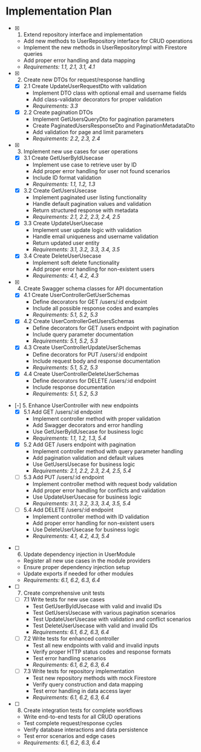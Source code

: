 # Implementation Plan

- [x] 1. Extend repository interface and implementation
  - Add new methods to UserRepository interface for CRUD operations
  - Implement the new methods in UserRepositoryImpl with Firestore queries
  - Add proper error handling and data mapping
  - _Requirements: 1.1, 2.1, 3.1, 4.1_

- [x] 2. Create new DTOs for request/response handling
  - [x] 2.1 Create UpdateUserRequestDto with validation
    - Implement DTO class with optional email and username fields
    - Add class-validator decorators for proper validation
    - _Requirements: 3.3_
  - [x] 2.2 Create pagination DTOs
    - Implement GetUsersQueryDto for pagination parameters
    - Create PaginatedUsersResponseDto and PaginationMetadataDto
    - Add validation for page and limit parameters
    - _Requirements: 2.2, 2.3, 2.4_

- [x] 3. Implement new use cases for user operations
  - [x] 3.1 Create GetUserByIdUsecase
    - Implement use case to retrieve user by ID
    - Add proper error handling for user not found scenarios
    - Include ID format validation
    - _Requirements: 1.1, 1.2, 1.3_
  - [x] 3.2 Create GetUsersUsecase
    - Implement paginated user listing functionality
    - Handle default pagination values and validation
    - Return structured response with metadata
    - _Requirements: 2.1, 2.2, 2.3, 2.4, 2.5_
  - [x] 3.3 Create UpdateUserUsecase
    - Implement user update logic with validation
    - Handle email uniqueness and username validation
    - Return updated user entity
    - _Requirements: 3.1, 3.2, 3.3, 3.4, 3.5_
  - [x] 3.4 Create DeleteUserUsecase
    - Implement soft delete functionality
    - Add proper error handling for non-existent users
    - _Requirements: 4.1, 4.2, 4.3_

- [x] 4. Create Swagger schema classes for API documentation
  - [x] 4.1 Create UserControllerGetUserSchemas
    - Define decorators for GET /users/:id endpoint
    - Include all possible response codes and examples
    - _Requirements: 5.1, 5.2, 5.3_
  - [x] 4.2 Create UserControllerGetUsersSchemas
    - Define decorators for GET /users endpoint with pagination
    - Include query parameter documentation
    - _Requirements: 5.1, 5.2, 5.3_
  - [x] 4.3 Create UserControllerUpdateUserSchemas
    - Define decorators for PUT /users/:id endpoint
    - Include request body and response documentation
    - _Requirements: 5.1, 5.2, 5.3_
  - [x] 4.4 Create UserControllerDeleteUserSchemas
    - Define decorators for DELETE /users/:id endpoint
    - Include response documentation
    - _Requirements: 5.1, 5.2, 5.3_

- [-] 5. Enhance UserController with new endpoints
  - [x] 5.1 Add GET /users/:id endpoint
    - Implement controller method with proper validation
    - Add Swagger decorators and error handling
    - Use GetUserByIdUsecase for business logic
    - _Requirements: 1.1, 1.2, 1.3, 5.4_
  - [x] 5.2 Add GET /users endpoint with pagination
    - Implement controller method with query parameter handling
    - Add pagination validation and default values
    - Use GetUsersUsecase for business logic
    - _Requirements: 2.1, 2.2, 2.3, 2.4, 2.5, 5.4_
  - [ ] 5.3 Add PUT /users/:id endpoint
    - Implement controller method with request body validation
    - Add proper error handling for conflicts and validation
    - Use UpdateUserUsecase for business logic
    - _Requirements: 3.1, 3.2, 3.3, 3.4, 3.5, 5.4_
  - [ ] 5.4 Add DELETE /users/:id endpoint
    - Implement controller method with ID validation
    - Add proper error handling for non-existent users
    - Use DeleteUserUsecase for business logic
    - _Requirements: 4.1, 4.2, 4.3, 5.4_

- [ ] 6. Update dependency injection in UserModule
  - Register all new use cases in the module providers
  - Ensure proper dependency injection setup
  - Update exports if needed for other modules
  - _Requirements: 6.1, 6.2, 6.3, 6.4_

- [ ] 7. Create comprehensive unit tests
  - [ ] 7.1 Write tests for new use cases
    - Test GetUserByIdUsecase with valid and invalid IDs
    - Test GetUsersUsecase with various pagination scenarios
    - Test UpdateUserUsecase with validation and conflict scenarios
    - Test DeleteUserUsecase with valid and invalid IDs
    - _Requirements: 6.1, 6.2, 6.3, 6.4_
  - [ ] 7.2 Write tests for enhanced controller
    - Test all new endpoints with valid and invalid inputs
    - Verify proper HTTP status codes and response formats
    - Test error handling scenarios
    - _Requirements: 6.1, 6.2, 6.3, 6.4_
  - [ ] 7.3 Write tests for repository implementation
    - Test new repository methods with mock Firestore
    - Verify query construction and data mapping
    - Test error handling in data access layer
    - _Requirements: 6.1, 6.2, 6.3, 6.4_

- [ ] 8. Create integration tests for complete workflows
  - Write end-to-end tests for all CRUD operations
  - Test complete request/response cycles
  - Verify database interactions and data persistence
  - Test error scenarios and edge cases
  - _Requirements: 6.1, 6.2, 6.3, 6.4_

